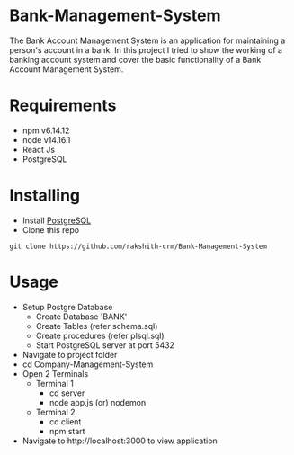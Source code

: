 # Bank-Management-System
The Bank Account Management System is an application for maintaining a person's
account in a bank. In this project I tried to show the working of a banking account
system and cover the basic functionality of a Bank Account Management System.

# Requirements
- npm v6.14.12
- node v14.16.1
- React Js
- PostgreSQL

# Installing
- Install <a href="https://www.postgresql.org/">PostgreSQL</a> 
- Clone this repo
```
git clone https://github.com/rakshith-crm/Bank-Management-System
```


# Usage

- Setup Postgre Database
  - Create Database 'BANK'
  - Create Tables (refer schema.sql)
  - Create procedures (refer plsql.sql)
  - Start PostgreSQL server at port 5432
- Navigate to project folder
- cd Company-Management-System
- Open 2 Terminals
  - Terminal 1
    - cd server
    - node app.js (or) nodemon
  - Terminal 2
    - cd client
    - npm start
- Navigate to http://<span></span>localhost:3000 to view application

